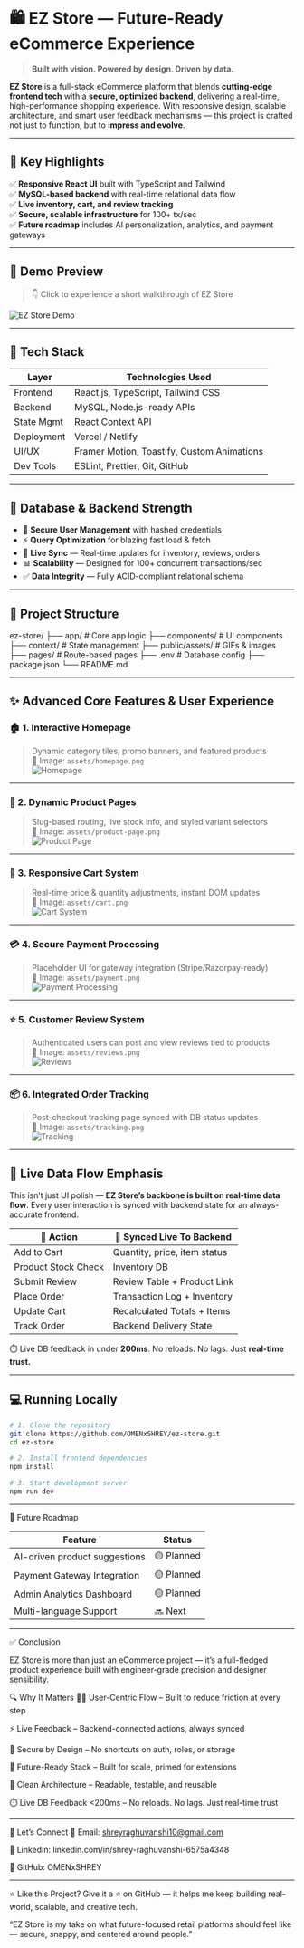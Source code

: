 # 🛍️ EZ Store — Future-Ready eCommerce Experience

> **Built with vision. Powered by design. Driven by data.**

**EZ Store** is a full-stack eCommerce platform that blends **cutting-edge frontend tech** with a **secure, optimized backend**, delivering a real-time, high-performance shopping experience. With responsive design, scalable architecture, and smart user feedback mechanisms — this project is crafted not just to function, but to **impress and evolve**.

---

## 🚀 Key Highlights

✅ **Responsive React UI** built with TypeScript and Tailwind  
✅ **MySQL-based backend** with real-time relational data flow  
✅ **Live inventory, cart, and review tracking**  
✅ **Secure, scalable infrastructure** for 100+ tx/sec  
✅ **Future roadmap** includes AI personalization, analytics, and payment gateways

---

## 🎥 Demo Preview

> 👇 Click to experience a short walkthrough of EZ Store

![EZ Store Demo](public/assets/demo.gif)

---

## 🧰 Tech Stack

| Layer         | Technologies Used                              |
|---------------|------------------------------------------------|
| Frontend      | React.js, TypeScript, Tailwind CSS             |
| Backend       | MySQL, Node.js-ready APIs                      |
| State Mgmt    | React Context API                              |
| Deployment    | Vercel / Netlify                               |
| UI/UX         | Framer Motion, Toastify, Custom Animations     |
| Dev Tools     | ESLint, Prettier, Git, GitHub                  |

---

## 🧱 Database & Backend Strength

- 🔐 **Secure User Management** with hashed credentials  
- ⚡ **Query Optimization** for blazing fast load & fetch  
- 🔄 **Live Sync** — Real-time updates for inventory, reviews, orders  
- 📊 **Scalability** — Designed for 100+ concurrent transactions/sec  
- ✅ **Data Integrity** — Fully ACID-compliant relational schema

---

## 📂 Project Structure

ez-store/
├── app/ # Core app logic
├── components/ # UI components
├── context/ # State management
├── public/assets/ # GIFs & images
├── pages/ # Route-based pages
├── .env # Database config
├── package.json
└── README.md


---

## ✨ Advanced Core Features & User Experience

### 🏠 1. Interactive Homepage  
> Dynamic category tiles, promo banners, and featured products  
📍 Image: `assets/homepage.png`  
![Homepage](public/assets/homepage.png)

---

### 🧾 2. Dynamic Product Pages  
> Slug-based routing, live stock info, and styled variant selectors  
📍 Image: `assets/product-page.png`  
![Product Page](public/assets/product-page.png)

---

### 🛒 3. Responsive Cart System  
> Real-time price & quantity adjustments, instant DOM updates  
📍 Image: `assets/cart.png`  
![Cart System](public/assets/cart.png)

---

### 💳 4. Secure Payment Processing  
> Placeholder UI for gateway integration (Stripe/Razorpay-ready)  
📍 Image: `assets/payment.png`  
![Payment Processing](public/assets/payment.png)

---

### ⭐ 5. Customer Review System  
> Authenticated users can post and view reviews tied to products  
📍 Image: `assets/reviews.png`  
![Reviews](public/assets/reviews.png)

---

### 📦 6. Integrated Order Tracking  
> Post-checkout tracking page synced with DB status updates  
📍 Image: `assets/tracking.png`  
![Tracking](public/assets/tracking.png)

---

## 🔄 Live Data Flow Emphasis

This isn’t just UI polish — **EZ Store’s backbone is built on real-time data flow**. Every user interaction is synced with backend state for an always-accurate frontend.

| 🔧 Action               | 🔁 Synced Live To Backend    |
|------------------------|------------------------------|
| Add to Cart            | Quantity, price, item status |
| Product Stock Check    | Inventory DB                 |
| Submit Review          | Review Table + Product Link  |
| Place Order            | Transaction Log + Inventory  |
| Update Cart            | Recalculated Totals + Items  |
| Track Order            | Backend Delivery State       |

⏱️ Live DB feedback in under **200ms**. No reloads. No lags. Just **real-time trust.**

---

## 💻 Running Locally
```bash
# 1. Clone the repository
git clone https://github.com/OMENxSHREY/ez-store.git
cd ez-store

# 2. Install frontend dependencies
npm install

# 3. Start development server
npm run dev
```                                                                                                                                                                                          
---

🔮 Future Roadmap

| Feature                       | Status     |
| ----------------------------- | ---------- |
| AI-driven product suggestions | 🟡 Planned |
| Payment Gateway Integration   | 🟡 Planned |
| Admin Analytics Dashboard     | 🟡 Planned |
| Multi-language Support        | 🔜 Next    |

---

✅ Conclusion

EZ Store is more than just an eCommerce project — it’s a full-fledged product experience built with engineer-grade precision and designer sensibility.

🔍 Why It Matters
🧍‍♂️ User-Centric Flow – Built to reduce friction at every step

⚡ Live Feedback – Backend-connected actions, always synced

🔐 Secure by Design – No shortcuts on auth, roles, or storage

🚀 Future-Ready Stack – Built for scale, primed for extensions

🧠 Clean Architecture – Readable, testable, and reusable

⏱️ Live DB Feedback <200ms – No reloads. No lags. Just real-time trust

---

🤝 Let’s Connect
📧 Email: shreyraghuvanshi10@gmail.com

🔗 LinkedIn: linkedin.com/in/shrey-raghuvanshi-6575a4348

🐙 GitHub: OMENxSHREY

---

⭐ Like this Project?
Give it a ⭐ on GitHub — it helps me keep building real-world, scalable, and creative tech.

“EZ Store is my take on what future-focused retail platforms should feel like — secure, snappy, and centered around people.”

